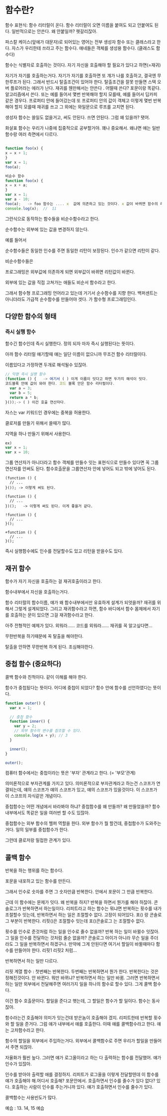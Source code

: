 # 함수란?

함수 표현식: 함수 리터럴이 온다. 함수 리터럴이 오면 이름을 붙여도 되고 안붙여도 된다. 일반적으로는 안쓴다. 왜 안붙일까? 헷갈리잖아. 



파스칼 케이스(앞에가 대문자)로 되어있는 영어는 전부 생성자 함수 또는 클래스라고 한다. 자스가 우리한테 쓰라고 주는 함수다. 얘네들은 객체를 생성용 함수다. (클래스도 함수다)



함수는 식별자로 호출하는 것이다. 자기 자신을 호출해야 할 필요가 있다고 하면(=재귀)

자기가  자기를 호출하는거다. 자기가 자기를 호출하면 또 걔가 나를 호출하고, 결국엔 무한루프가 된다. 그래서 반드시 탈출조건이 있어야 한다. 탈출조건을 잘못 만들면 스택 오버 플로어라는 에러가 난다. 재귀를 웬만해서는 안쓴다 . 어떨때 쓴다? 포문이랑 똑같다. 알고리즘에서 쓴다. 또는 예를 들어서 몇번 반복해야 할지 모를때, 예를 들어서 딥카피 같은 경우다. 프로퍼티 안에 들어갔는데 또 프로퍼티 안의 값이 객체고 이렇게 몇번 반복해야 할지 모를때 재귀를 쓰고 그 외에는 와일문으로 루프를 고치면 된다. 

 

생성자 함수는 쓸일도 없을거고, 써도 안된다. 쓰면 안된다. 그럼 왜 있을까? 됏어.  



화살표 함수는 우리가 나중에 집중적으로 공부할거야. 꽤나 중요해서. 왜냐면 얘는 일반 함수랑 여러 측면에서 다르다. 



## 

```javascript
function foo(x) {
x = x + 1;
}
var x = 1;
foo(a);
```

```javascript
비순수 함수
function foo(x) {
x = x + a;
}
var x = 1;
var a - 10;
foo(a);   -> foo 함수는 .... x  값에 의존하고 있는 것이다. x 값이 바뀌면 함수의 리턴값도 바뀐다. 동일한 인수값을 전달해도 ....
console.log(x);  //  11
```



그런식으로 동작하는 함수들을 비순수함수라고 한다.

순수함수는 외부에 있는 값을 변경하지 않는다. 

예를 들어서 

순수함수들은 동일한 인수를 주면 동일한 리턴이 보장된다. 인수가 같으면 리턴이 같다.

비순수함수들은 



프로그래밍은 외부값에 의존하게 되면 외부값이 바뀌면 리턴값이 바뀐다. 

외부에 있는 값을 직접 고쳐가는 애들도 비순서 함수라고 한다. 

그래서 함수형 프로그래밍 언어라고 있는데 거기서 순수함수를 지향 한다. 백퍼센트는 아니더라도 가급적 순수함수를 만들어야 겟다. 가 함수형 프로그래밍인다. 



 

## 다양한 함수의 형태

### 즉시 실행 함수

함수긴 함수인데 즉시 실행한다.  정의 되자 마자 즉시 실행된다는 뜻이다. 

아까 함수 리터럴 얘기할때 얘는 일단 이름이 없으니까 무조건 함수 리터럴이다.

이름있다고 가정하면 두개로 해석될수 있잖아.  

```javascript
// 익명 즉시 실행 함수
(function () {   -> 여기서 ( ) 이게 이름이 잇다고 하면 두가지 해석이 잇다. 
코드블록 안에 값이 와야 한다. 코드 블록 안은 함수 리터럴이다. 
  var a = 3;
  var b = 5;
  return a * b;
}());-> ( ) 이건 호출 연산자다. 
```

자스는 var 키워드인 경우에는 중복을 허용한다.

클로저를 만들기 위해서 쓸때가 많다.

지역을 하나 만들기 위해서 사용한다.

```javascript
ex)
var x = 1;
var x = 10;

```

그룹 연산자가 아니더라고 함수 객체를 만들수 잇는 표현식으로 만들수 있다면 꼭 그룹연산자를 안써도 된다. 함수호출문을 그룹연산자 안에 넣어도 되고 밖에 넣어도 된다. 

```
(function () {
  // ...
}()); -> 이렇게 써도 된다.

(function () {
  // ...
})();   -> 이렇게 써도 된다. 이게 좋을거 같다. 

!function () {
  // ...
}();

+function () {
  // ...
}();
```

즉시 실행함수에도 인수를 전달할수도 있고 리턴을 받을수도 있다. 





## 재귀 함수

함수가 자기 자신을 호출하는 걸 재귀호출이라고 한다. 

함수내부에서 자신을 호출하는거다.

함수 리터럴의 함수이름, 얘가 왜 함수내부에서만 유효하게 설계가 되엇을까? 재귀를 위해서 그렇게 설계되었다. 그리고 재귀함수라고 하면,  함수 바디에서 함수 몸체에서 자기를 호출하는 문이 있으면 그걸 재귀함수라고 한다.

아주 전형적인 예제가 있다. 외워라...... 코드를 외워라...... 재귀를 꼭 알고싶다면...

무한반복을 하기때문에 꼭 탈출을 해야한다.

탈출을 안하면 무한반복 하게 된다. 조심해야한다. 



## 중첩 함수 (중요하다)

콜백 함수와 친척이다. 같이 이해를 해야 한다.

함수가 중첩됬다는 뜻이다. 어디에 중첩이 되었다? 함수 안에 함수를 선언하였다는 뜻이다. 

```javascript
function outer() {
  var x = 1;

  // 중첩 함수
  function inner() {
    var y = 2;
    // 외부 함수의 변수를 참조할 수 있다.
    console.log(x + y); // 3
  }

  inner();
}

outer();
```

컴퓨터 함수에서는 중첩이라는 뜻은 '부자' 관계라고 한다. (= '부모'관계)

의미론적으로 부자관계를 가지고 있다. 의미론적으로 부자관계라고 하는건 스코프가 연결되는데, 얘의 스코프가 얘의 스코프가 있고, 얘의 스코프가 있을것이다.  이 스코프가 이 스코프의 자식같은 개념이다. 

중첩함수는 어떤 개념에서 바라봐야 하냐? 중첩함수를 왜 만들까? 왜 만들었을까? 함수 내부에서도 똑같은 일을 여러번 할 수도 있잖아.

중첩함수는 외부 함수의 헬퍼 역할을 한다. 외부 함수가 뭘 할건데, 중첩함수가 도와주는 거다. 일의 일부를 중첩함수가 한다.  

그런데 클로저랑 밀접한 관계가 있다.

## 콜백 함수

반복을 하는 행위를 하는 함수다.  

포문을 내포하고 있는 함수를 만든다. 

그래서 인수로 숫자를 주면 그 숫자만큼 반복한다. 안에서 포문이 그 만큼 반복한다. 

근데 이 함수에는 문제가 잇다. 왜 반복을 하지? 반복을 하면서 뭔가를 해야 하잖아. 콘솔로그가 반복하면서 하는일이다. 리피트라고 하는 함수는 뭐냐면 반복하는 횟수를 내가 조절할수 잇는데, 반복하면서 하는 일은 조절할수 없다. 고정이 되어있다. 포() 랑 콘솔로그 부분이 반복한다. 리핏()은 조절할수 잇는데 포()콘솔로그 는 조절할수 없다. 

횟수를 인수로 준것처럼 하는 일을 인수로 줄수 없을까? 반복 하는 일이 바뀔수 잇잖아. 그 일을 인수를 전달하는 것처럼 줄순 없을까? 콘솔로그 아이가 아니라 무슨 일을 주더라도 그 일을 반복하면서 하겠구나. 만약에 그게 안된다면 여기서 할일이 바뀔때마다 함수를 만들어야 한다. 리핏1 리핏2 처럼...

반복하면서 하는 일만 다르다.

 리핏 계열 함수 : 첫번째는 반복한다. 두번째는 반복하면서 뭔가 한다. 반복한다는 것은 정해진것이다. 안 바뀐다. 뭐만 바뀌냐? 반복하면서 하는 일만 바뀜. 그러면 반복하면서 하는 일만 외부에서 전달해주면 여러가지 일을 하나의 함수로 할수 있다. 그게 콜백 함수다. 

이건 함수 호출문이다. 할일을 준다고 햇는데, 그 할일은 함수가 할 일이다. 함수는 동사잖아.

함수라는건 호출해야 의미가 잇는건데 받은놈이 호출해야 겠지. 리피트한테 반복할 횟수와 할 일을 준거다. 그럼 얘가 내부에서  얘를 호출한다. 이때 얘를 콜백함수라고 한다. 얘는 고차함수라고 한다. 

함수의 할일을 외부에서 주입하는거다. 외부에서 콜백함수로 주면 우리가 할일을 만들어서 주면 되잖아. 

자율화가 훨씬 높다. 그러면 얘가 로그올이라고 하는 다 출력하는 함수를 전달했어. 얘가 인수가 있잖아.

인수를 받아야 출력할 애를 결정하지. 리피트가 로그올을 이렇게 전달할텐데 이 함수를 얘가 호출해야 해.어디서 호출해? 포문안에서. 호출하면서 인수를 줄수가 있다 없다? 있다. 호출하는 사람이 인수를 주는거니까 있다. 얘가 호출하면서 인수를 줄수가 있다. 

콜백함수는 사용빈도가 많다.





예습 : 13. 14, 15 예습





























